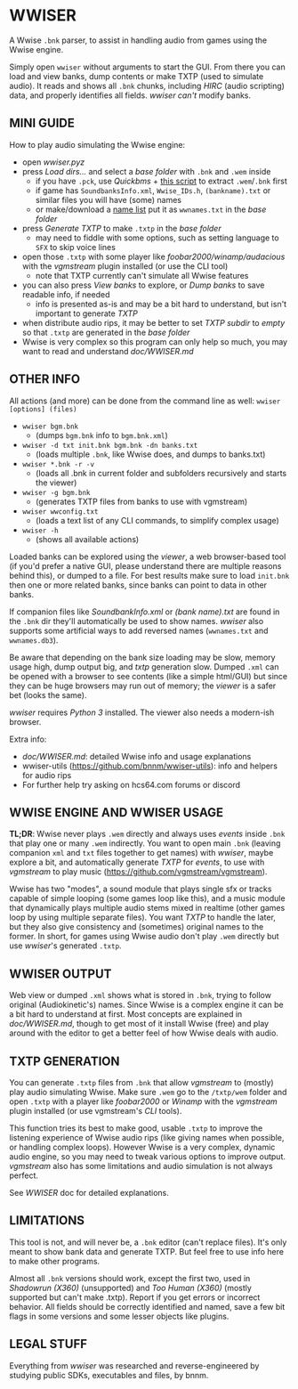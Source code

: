 # WWISER
A Wwise `.bnk` parser, to assist in handling audio from games using the Wwise engine.

Simply open `wwiser` without arguments to start the GUI. From there you can load
and view banks, dump contents or make TXTP (used to simulate audio). It reads
and shows all `.bnk` chunks, including *HIRC* (audio scripting) data, and properly
identifies all fields. *wwiser* *can't* modify banks.


## MINI GUIDE
How to play audio simulating the Wwise engine:
- open *wwiser.pyz*
- press *Load dirs...* and select a *base folder* with `.bnk` and `.wem` inside
  - if you have `.pck`, use *Quickbms* + [this script](https://github.com/bnnm/wwiser-utils/blob/master/scripts/wwise_pck_extractor.bms) to extract `.wem`/`.bnk` first
  - if game has `SoundbanksInfo.xml`, `Wwise_IDs.h`, `(bankname).txt` or similar files you will have (some) names
  - or make/download a [name list](https://github.com/bnnm/wwiser-utils/tree/master/wwnames) put it as `wwnames.txt` in the *base folder*
- press *Generate TXTP* to make `.txtp` in the *base folder*
  - may need to fiddle with some options, such as setting language to `SFX` to skip voice lines
- open those `.txtp` with some player like *foobar2000/winamp/audacious* with the *vgmstream* plugin installed (or use the CLI tool)
  - note that TXTP currently can't simulate all Wwise features
- you can also press *View banks* to explore, or *Dump banks* to save readable info, if needed
  - info is presented as-is and may be a bit hard to understand, but isn't important to generate *TXTP*
- when distribute audio rips, it may be better to set *TXTP subdir* to *empty* so that `.txtp` are generated in the *base folder*
- Wwise is very complex so this program can only help so much, you may want to read and understand *doc/WWISER.md*


## OTHER INFO
All actions (and more) can be done from the command line as well: `wwiser [options] (files)`
- `wwiser bgm.bnk`
  - (dumps `bgm.bnk` info to `bgm.bnk.xml`)
- `wwiser -d txt init.bnk bgm.bnk -dn banks.txt`
  - (loads multiple `.bnk`, like Wwise does, and dumps to banks.txt)
- `wwiser *.bnk -r -v`
  - (loads all .bnk in current folder and subfolders recursively and starts the viewer)
- `wwiser -g bgm.bnk`
  - (generates TXTP files from banks to use with vgmstream)
- `wwiser wwconfig.txt`
  - (loads a text list of any CLI commands, to simplify complex usage)
- `wwiser -h`
  - (shows all available actions)

Loaded banks can be explored using the *viewer*, a web browser-based tool (if you'd
prefer a native GUI, please understand there are multiple reasons behind this),
or dumped to a file. For best results make sure to load `init.bnk` then one or more
related banks, since banks can point to data in other banks.

If companion files like *SoundbankInfo.xml* or *(bank name).txt* are found in the
`.bnk` dir they'll automatically be used to show names. *wwiser* also supports some
artificial ways to add reversed names (`wwnames.txt` and `wwnames.db3`).

Be aware that depending on the bank size loading may be slow, memory usage high,
dump output big, and *txtp* generation slow. Dumped `.xml` can be opened with a
browser to see contents (like a simple html/GUI) but since they can be huge 
browsers may run out of memory; the *viewer* is a safer bet (looks the same).

*wwiser* requires *Python 3* installed. The viewer also needs a modern-ish browser.

Extra info:
- *doc/WWISER.md*: detailed Wwise info and usage explanations
- wwiser-utils (https://github.com/bnnm/wwiser-utils): info and helpers for audio rips
- For further help try asking on hcs64.com forums or discord


## WWISE ENGINE AND WWISER USAGE
**TL;DR**: Wwise never plays `.wem` directly and always uses *events* inside `.bnk`
that play one or many `.wem` indirectly. You want to open main `.bnk` (leaving
companion `xml` and `txt` files together to get names) with *wwiser*, maybe explore
a bit, and  automatically generate *TXTP* for *events*, to use with *vgmstream* to
play music (https://github.com/vgmstream/vgmstream).

Wwise has two "modes", a sound module that plays single sfx or tracks capable of
simple looping (some games loop like this), and a music module that dynamically
plays multiple audio stems mixed in realtime (other games loop by using multiple
separate files). You want *TXTP* to handle the later, but they also give consistency
and (sometimes) original names to the former. In short, for games using Wwise audio
don't play `.wem` directly but use *wwiser*'s generated `.txtp`.


## WWISER OUTPUT
Web view or dumped `.xml` shows what is stored in `.bnk`, trying to follow original
(Audiokinetic's) names. Since Wwise is a complex engine it can be a bit hard to
understand at first. Most concepts are explained in *doc/WWISER.md*, though to get
most of it install Wwise (free) and play around with the editor to get a better feel
of how Wwise deals with audio.


## TXTP GENERATION
You can generate `.txtp` files from `.bnk` that allow *vgmstream* to (mostly) play audio
simulating Wwise. Make sure `.wem` go to the `/txtp/wem` folder and open `.txtp` with a
player like *foobar2000* or *Winamp* with the *vgmstream* plugin installed (or use 
vgmstream's *CLI* tools).

This function tries its best to make good, usable `.txtp` to improve the listening
experience of Wwise audio rips (like giving names when possible, or handling
complex loops). However Wwise is a very complex, dynamic audio engine, so you may
need to tweak various options to improve output. *vgmstream* also has some limitations
and audio simulation is not always perfect.

See *WWISER* doc for detailed explanations.


## LIMITATIONS
This tool is not, and will never be, a `.bnk` editor (can't replace files). It's only
meant to show bank data and generate TXTP. But feel free to use info here to make
other programs.

Almost all `.bnk` versions should work, except the first two, used in *Shadowrun (X360)*
(unsupported) and *Too Human (X360)* (mostly supported but can't make .txtp). Report if
you get errors or incorrect behavior. All fields should be correctly identified and named,
save a few bit flags in some versions and some lesser objects like plugins.


## LEGAL STUFF
Everything from *wwiser* was researched and reverse-engineered by studying public
SDKs, executables and files, by bnnm.
